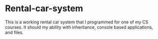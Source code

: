 # Rental-car-system
This is a working rental car system that I programmed for one of my CS courses. It should my ability with inheritance, console based applications, and files.

